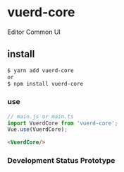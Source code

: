 # vuerd-core
Editor Common UI

## install
```bash
$ yarn add vuerd-core
or
$ npm install vuerd-core
```
### use
```js
// main.js or main.ts
import VuerdCore from 'vuerd-core';
Vue.use(VuerdCore);
```
```html
<VuerdCore/>
```

### Development Status Prototype
